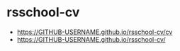 # rsschool-cv
- https://GITHUB-USERNAME.github.io/rsschool-cv/cv
- https://GITHUB-USERNAME.github.io/rsschool-cv/
